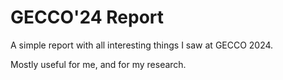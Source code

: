 # GECCO'24 Report

A simple report with all interesting things I saw at GECCO 2024.

Mostly useful for me, and for my research.
